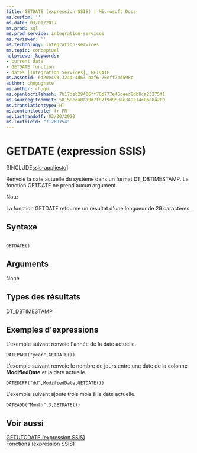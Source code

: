 ```yaml
---
title: GETDATE (expression SSIS) | Microsoft Docs
ms.custom: ''
ms.date: 03/01/2017
ms.prod: sql
ms.prod_service: integration-services
ms.reviewer: ''
ms.technology: integration-services
ms.topic: conceptual
helpviewer_keywords:
- current date
- GETDATE function
- dates [Integration Services], GETDATE
ms.assetid: 6d20ec93-3244-4d63-baf6-70eff7bd598c
author: chugugrace
ms.author: chugu
ms.openlocfilehash: 7b17deb29406ff70d777e45ceed8db8ca23275f1
ms.sourcegitcommit: 58158eda0aa0d7f87f9d958ae349a14c0ba8a209
ms.translationtype: HT
ms.contentlocale: fr-FR
ms.lasthandoff: 03/30/2020
ms.locfileid: "71289754"
---
```

# <a name="getdate-ssis-expression"></a>GETDATE (expression SSIS)

[!INCLUDE[ssis-appliesto](../../includes/ssis-appliesto-ssvrpluslinux-asdb-asdw-xxx.md)]


  Renvoie la date actuelle du système dans un format DT_DBTIMESTAMP. La fonction GETDATE ne prend aucun argument.  
  
> [!NOTE]  
>  La fonction GETDATE retourne un résultat d'une longueur de 29 caractères.  
  
## <a name="syntax"></a>Syntaxe  
  
```  
  
GETDATE()  
```  
  
## <a name="arguments"></a>Arguments  
 None  
  
## <a name="result-types"></a>Types des résultats  
 DT_DBTIMESTAMP  
  
## <a name="expression-examples"></a>Exemples d'expressions  
 L'exemple suivant renvoie l'année de la date actuelle.  
  
```  
DATEPART("year",GETDATE())  
```  
  
 L’exemple suivant renvoie le nombre de jours entre une date de la colonne **ModifiedDate** et la date actuelle.  
  
```  
DATEDIFF("dd",ModifiedDate,GETDATE())  
```  
  
 L'exemple suivant ajoute trois mois à la date actuelle.  
  
```  
DATEADD("Month",3,GETDATE())  
```  
  
## <a name="see-also"></a>Voir aussi  
 [GETUTCDATE &#40;expression SSIS&#41;](../../integration-services/expressions/getutcdate-ssis-expression.md)   
 [Fonctions &#40;expression SSIS&#41;](../../integration-services/expressions/functions-ssis-expression.md)  
  
  
